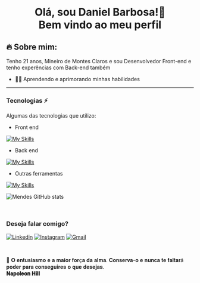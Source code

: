 <h1 align="center">
    Olá, sou Daniel Barbosa!👋<br> 
    Bem vindo ao meu perfil  
</h1>

## 🔥 Sobre mim:

Tenho 21 anos, Mineiro de Montes Claros e sou Desenvolvedor Front-end e tenho experências com Back-end também

- 👨‍💻 Aprendendo e aprimorando minhas habilidades

<hr>

### Tecnologias ⚡

<p>Algumas das tecnologias que utilizo:</p>

<div> 

- Front end

[![My Skills](https://skillicons.dev/icons?i=html,css,javascript,react,styledcomponents,vite,materialui)](https://skillicons.dev)

- Back end 

[![My Skills](https://skillicons.dev/icons?i=nodejs,express,docker,mongodb,postgres,sequelize,figma&theme=dark)](https://skillicons.dev)

- Outras ferramentas 

[![My Skills](https://skillicons.dev/icons?i=vercel,stackoverflow,vscode,figma&theme=dark)](https://skillicons.dev)


![Mendes GitHub stats](https://github-readme-stats.vercel.app/api?username=DaniMendess&show_icons=true&theme=radical) 

</div><br>

### Deseja falar comigo?

[![Linkedin](https://img.shields.io/badge/LinkedIn-0077B5?style=for-the-badge&logo=linkedin&logoColor=white)](https://www.linkedin.com/in/daniel-barbos/)
[![Instagram](https://img.shields.io/badge/Instagram-E4405F?style=for-the-badge&logo=instagram&logoColor=white)]()
[![Gmail](https://img.shields.io/badge/Gmail-D14836?style=for-the-badge&logo=gmail&logoColor=white)](https://www.danielmendess.dev@gmail.com)

<br>

💭 𝐎 𝐞𝐧𝐭𝐮𝐬𝐢𝐚𝐬𝐦𝐨 𝐞 𝐚 𝐦𝐚𝐢𝐨𝐫 𝐟𝐨𝐫ç𝐚 𝐝𝐚 𝐚𝐥𝐦𝐚. 𝐂𝐨𝐧𝐬𝐞𝐫𝐯𝐚-𝐨 𝐞 𝐧𝐮𝐧𝐜𝐚 𝐭𝐞 𝐟𝐚𝐥𝐭𝐚𝐫á 𝐩𝐨𝐝𝐞𝐫 𝐩𝐚𝐫𝐚 𝐜𝐨𝐧𝐬𝐞𝐠𝐮𝐢𝐫𝐞𝐬 𝐨 𝐪𝐮𝐞 𝐝𝐞𝐬𝐞𝐣𝐚𝐬.<br>
<strong>𝐍𝐚𝐩𝐨𝐥𝐞𝐨𝐧 𝐇𝐢𝐥𝐥</strong>



